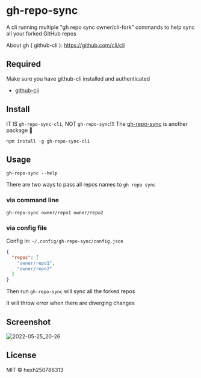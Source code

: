 # gh-repo-sync

A cli running multiple "gh repo sync owner/cli-fork" commands to help sync all your forked GitHub repos

About gh ( github-cli ): https://github.com/cli/cli

## Required

Make sure you have github-cli installed and authenticated

- [github-cli](https://github.com/cli/cli#installation)

## Install

IT IS `gh-repo-sync-cli`, NOT `gh-repo-sync`!!! The [gh-repo-sync](https://github.com/hrajchert/gh-repo-sync) is another package 🤷

```shell
npm install -g gh-repo-sync-cli
```

## Usage

```shell
gh-repo-sync --help
```

There are two ways to pass all repos names to `gh repo sync`

### via command line

```shell
gh-repo-sync owner/repo1 owner/repo2
```

### via config file

Config in: `~/.config/gh-repo-sync/config.json`

```json
{
  "repos": [
    "owner/repo1",
    "owner/repo2"
  ]
}
```

Then run `gh-repo-sync` will sync all the forked repos

It will throw error when there are diverging changes

## Screenshot

![2022-05-25_20-26](https://user-images.githubusercontent.com/26080416/170264027-bf9b5474-d371-43aa-a2d7-f6667ab6b2b0.png)

## License

MIT © hexh250786313

